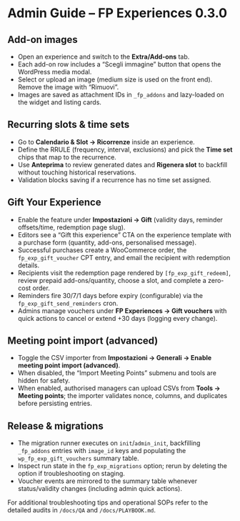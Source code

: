 # Admin Guide – FP Experiences 0.3.0

## Add-on images
- Open an experience and switch to the **Extra/Add-ons** tab.
- Each add-on row includes a “Scegli immagine” button that opens the WordPress media modal.
- Select or upload an image (medium size is used on the front end). Remove the image with “Rimuovi”.
- Images are saved as attachment IDs in `_fp_addons` and lazy-loaded on the widget and listing cards.

## Recurring slots & time sets
- Go to **Calendario & Slot → Ricorrenze** inside an experience.
- Define the RRULE (frequency, interval, exclusions) and pick the **Time set** chips that map to the recurrence.
- Use **Anteprima** to review generated dates and **Rigenera slot** to backfill without touching historical reservations.
- Validation blocks saving if a recurrence has no time set assigned.

## Gift Your Experience
- Enable the feature under **Impostazioni → Gift** (validity days, reminder offsets/time, redemption page slug).
- Editors see a “Gift this experience” CTA on the experience template with a purchase form (quantity, add-ons, personalised message).
- Successful purchases create a WooCommerce order, the `fp_exp_gift_voucher` CPT entry, and email the recipient with redemption details.
- Recipients visit the redemption page rendered by `[fp_exp_gift_redeem]`, review prepaid add-ons/quantity, choose a slot, and complete a zero-cost order.
- Reminders fire 30/7/1 days before expiry (configurable) via the `fp_exp_gift_send_reminders` cron.
- Admins manage vouchers under **FP Experiences → Gift vouchers** with quick actions to cancel or extend +30 days (logging every change).

## Meeting point import (advanced)
- Toggle the CSV importer from **Impostazioni → Generali → Enable meeting point import (advanced)**.
- When disabled, the “Import Meeting Points” submenu and tools are hidden for safety.
- When enabled, authorised managers can upload CSVs from **Tools → Meeting points**; the importer validates nonce, columns, and duplicates before persisting entries.

## Release & migrations
- The migration runner executes on `init`/`admin_init`, backfilling `_fp_addons` entries with `image_id` keys and populating the `wp_fp_exp_gift_vouchers` summary table.
- Inspect run state in the `fp_exp_migrations` option; rerun by deleting the option if troubleshooting on staging.
- Voucher events are mirrored to the summary table whenever status/validity changes (including admin quick actions).

For additional troubleshooting tips and operational SOPs refer to the detailed audits in `/docs/QA` and `/docs/PLAYBOOK.md`.
